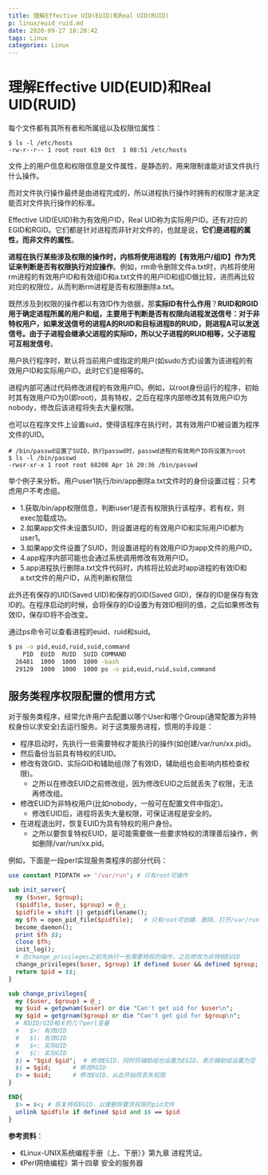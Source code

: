 ```yaml
---
title: 理解Effective UID(EUID)和Real UID(RUID)
p: linux/euid_ruid.md
date: 2020-09-27 18:20:42
tags: Linux
categories: Linux
---
```


# 理解Effective UID(EUID)和Real UID(RUID)


每个文件都有其所有者和所属组以及权限位属性：

```
$ ls -l /etc/hosts
-rw-r--r-- 1 root root 619 Oct  1 08:51 /etc/hosts
```

文件上的用户信息和权限信息是文件属性，是静态的，用来限制谁能对该文件执行什么操作。

而对文件执行操作最终是由进程完成的，所以进程执行操作时拥有的权限才是决定能否对文件执行操作的标准。

Effective UID(EUID)称为有效用户ID，Real UID称为实际用户ID。还有对应的EGID和RGID。它们都是针对进程而非针对文件的，也就是说，**它们是进程的属性，而非文件的属性**。

**进程在执行某些涉及权限的操作时，内核将使用进程的【有效用户/组ID】作为凭证来判断是否有权限执行对应操作**。例如，rm命令删除文件a.txt时，内核将使用rm进程的有效用户ID和有效组ID和a.txt文件的用户ID和组ID做比较，进而再比较对应的权限位，从而判断rm进程是否有权限删除a.txt。

既然涉及到权限的操作都以有效ID作为依据，那**实际ID有什么作用**？**RUID和RGID用于确定进程所属的用户和组，主要用于判断是否有权限向进程发送信号：对于非特权用户，如果发送信号的进程A的RUID和目标进程B的RUID，则进程A可以发送信号。由于子进程会继承父进程的实际ID，所以父子进程的RUID相等，父子进程可互相发信号**。


用户执行程序时，默认将当前用户或指定的用户(如sudo方式)设置为该进程的有效用户ID和实际用户ID。此时它们是相等的。

进程内部可通过代码修改进程的有效用户ID。例如，以root身份运行的程序，初始时其有效用户ID为0(即root)，具有特权，之后在程序内部修改其有效用户ID为nobody，修改后该进程将失去大量权限。

也可以在程序文件上设置suid，使得该程序在执行时，其有效用户ID被设置为程序文件的UID。

```
# /bin/passwd设置了SUID，执行passwd时，passwd进程的有效用户ID将设置为root
$ ls -l /bin/passwd  
-rwsr-xr-x 1 root root 68208 Apr 16 20:36 /bin/passwd
```

举个例子来分析。用户user1执行/bin/app删除a.txt文件时的身份设置过程：只考虑用户不考虑组。
- 1.获取/bin/app权限信息，判断user1是否有权限执行该程序，若有权，则exec加载成功。
- 2.如果app文件未设置SUID，则设置进程的有效用户ID和实际用户ID都为user1。
- 3.如果app文件设置了SUID，则设置进程的有效用户ID为app文件的用户ID。
- 4.app程序内部可能也会通过系统调用修改有效用户ID。
- 5.app进程执行删除a.txt文件代码时，内核将比较此时app进程的有效ID和a.txt文件的用户ID，从而判断权限位

此外还有保存的UID(Saved UID)和保存的GID(Saved GID)，保存的ID是保存有效ID的。在程序启动的时候，会将保存的ID设置为有效ID相同的值，之后如果修改有效ID，保存ID将不会改变。

通过ps命令可以查看进程的euid、ruid和suid。

```bash
$ ps -o pid,euid,ruid,suid,command 
    PID  EUID  RUID  SUID COMMAND
  26481  1000  1000  1000 -bash
  29120  1000  1000  1000 ps -o pid,euid,ruid,suid,command
```

## 服务类程序权限配置的惯用方式

对于服务类程序，经常允许用户去配置以哪个User和哪个Group(通常配置为非特权身份以求安全)去运行服务。对于这类服务进程，惯用的手段是：

- 程序启动时，先执行一些需要特权才能执行的操作(如创建/var/run/xx.pid)。  
- 然后备份当前具有特权的EUID。  
- 修改有效GID、实际GID和辅助组(除了有效ID，辅助组也会影响内核检查权限)。  
  - 之所以在修改EUID之前修改组，因为修改EUID之后就丢失了权限，无法再修改组。  
- 修改EUID为非特权用户(比如nobody，一般可在配置文件中指定)。  
  - 修改EUID后，进程将丢失大量权限，可保证进程是安全的。  
- 在进程退出时，恢复EUID为具有特权的用户身份。  
  - 之所以要恢复特权EUID，是可能需要做一些要求特权的清理善后操作，例如删除/var/run/xx.pid。

例如，下面是一段perl实现服务类程序的部分代码：

```perl
use constant PIDPATH => '/var/run'; # 只有root可操作

sub init_server{
  my ($user, $group);
  ($pidfile, $user, $group) = @_;
  $pidfile = shift || getpidfilename();
  my $fh = open_pid_file($pidfile);   # 只有root可创建、删除、打开/var/run下的pid文件
  become_daemon();
  print $fh $$;
  close $fh;
  init_log();   
  # 在change_privileges之前先执行一些需要特权的操作，之后修改为非特权EUID
  change_privileges($user, $group) if defined $user && defined $group;
  return $pid = $$;
}

sub change_privileges{
  my ($user, $group) = @_;
  my $uid = getpwnam($user) or die "Can't get uid for $user\n";
  my $gid = getgrnam($group) or die "Can't get gid for $group\n";
  # 和UID/GID相关的几个perl变量
  #   $>: 有效UID
  #   $): 有效GID
  #   $<: 实际UID
  #   $(: 实际GID
  $) = "$gid $gid";  # 修改EGID，同时将辅助组也设置为EGID，表示辅助组设置为空
  $( = $gid;      # 修改RGID
  $> = $uid;      # 修改EUID，从此开始将丢失权限
}

END{
  $> = $<; # 恢复特权EUID，以便删除要求权限的pid文件
  unlink $pidfile if defined $pid and $$ == $pid
}
```

**参考资料**：

- 《Linux-UNIX系统编程手册（上、下册）》第九章 进程凭证。
- 《Perl网络编程》第十四章 安全的服务器